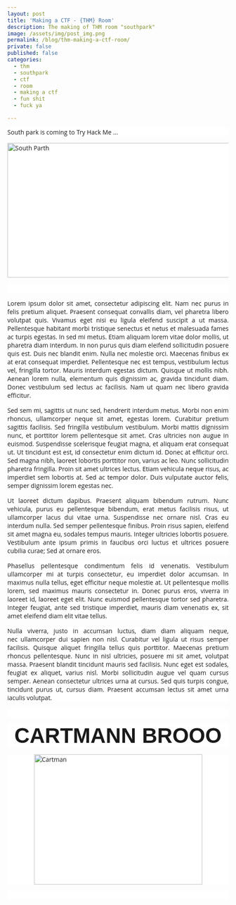 ```yaml
---
layout: post
title: 'Making a CTF - {THM} Room'
description: The making of THM room "southpark"
image: /assets/img/post_img.png
permalink: /blog/thm-making-a-ctf-room/
private: false
published: false
categories:
  - thm
  - southpark
  - ctf
  - room
  - making a ctf
  - fun shit
  - fuck ya

---
```

<p style="margin: 0px 0px 15px; padding: 0px; font-family: 'Open Sans', Arial, sans-serif; font-size: 14px; background-color: #ffffff;">South park is coming to Try Hack Me ...&nbsp; </p>
<p style="margin: 0px 0px 15px; padding: 0px; font-family: 'Open Sans', Arial, sans-serif; font-size: 14px; background-color: #ffffff;"><img style="display: block; margin-left: auto; margin-right: auto;" src="https://sls-ci-bowtie-houndstooth-root-us-east-1-assets.s3.amazonaws.com/5290charlie/blog/1650006260514-banner.jpeg" alt="South Parth" width="544" height="306" /></p>
<p style="margin: 0px 0px 15px; padding: 0px; text-align: justify; font-family: 'Open Sans', Arial, sans-serif; font-size: 14px; background-color: #ffffff;">&nbsp;</p>
<p style="margin: 0px 0px 15px; padding: 0px; text-align: justify; font-family: 'Open Sans', Arial, sans-serif; font-size: 14px; background-color: #ffffff;">Lorem ipsum dolor sit amet, consectetur adipiscing elit. Nam nec purus in felis pretium aliquet. Praesent consequat convallis diam, vel pharetra libero volutpat quis. Vivamus eget nisi eu ligula eleifend suscipit a ut massa. Pellentesque habitant morbi tristique senectus et netus et malesuada fames ac turpis egestas. In sed mi metus. Etiam aliquam lorem vitae dolor mollis, ut pharetra diam interdum. In non purus quis diam eleifend sollicitudin posuere quis est. Duis nec blandit enim. Nulla nec molestie orci. Maecenas finibus ex at erat consequat imperdiet. Pellentesque nec est tempus, vestibulum lectus vel, fringilla tortor. Mauris interdum egestas dictum. Quisque ut mollis nibh. Aenean lorem nulla, elementum quis dignissim ac, gravida tincidunt diam. Donec vestibulum sed lectus ac facilisis. Nam ut quam nec libero gravida efficitur.</p>
<p style="margin: 0px 0px 15px; padding: 0px; text-align: justify; font-family: 'Open Sans', Arial, sans-serif; font-size: 14px; background-color: #ffffff;">Sed sem mi, sagittis ut nunc sed, hendrerit interdum metus. Morbi non enim rhoncus, ullamcorper neque sit amet, egestas lorem. Curabitur pretium sagittis facilisis. Sed fringilla vestibulum vestibulum. Morbi mattis dignissim nunc, et porttitor lorem pellentesque sit amet. Cras ultricies non augue in euismod. Suspendisse scelerisque feugiat magna, et aliquam erat consequat ut. Ut tincidunt est est, id consectetur enim dictum id. Donec at efficitur orci. Sed magna nibh, laoreet lobortis porttitor non, varius ac leo. Nunc sollicitudin pharetra fringilla. Proin sit amet ultrices lectus. Etiam vehicula neque risus, ac imperdiet sem lobortis at. Sed ac tempor dolor. Duis vulputate auctor felis, semper dignissim lorem egestas nec.</p>
<p style="margin: 0px 0px 15px; padding: 0px; text-align: justify; font-family: 'Open Sans', Arial, sans-serif; font-size: 14px; background-color: #ffffff;">Ut laoreet dictum dapibus. Praesent aliquam bibendum rutrum. Nunc vehicula, purus eu pellentesque bibendum, erat metus facilisis risus, ut ullamcorper lacus dui vitae urna. Suspendisse nec ornare nisl. Cras eu interdum nulla. Sed semper pellentesque finibus. Proin risus sapien, eleifend sit amet magna eu, sodales tempus mauris. Integer ultricies lobortis posuere. Vestibulum ante ipsum primis in faucibus orci luctus et ultrices posuere cubilia curae; Sed at ornare eros.</p>
<p style="margin: 0px 0px 15px; padding: 0px; text-align: justify; font-family: 'Open Sans', Arial, sans-serif; font-size: 14px; background-color: #ffffff;">Phasellus pellentesque condimentum felis id venenatis. Vestibulum ullamcorper mi at turpis consectetur, eu imperdiet dolor accumsan. In maximus nulla tellus, eget efficitur neque molestie at. Ut pellentesque mollis lorem, sed maximus mauris consectetur in. Donec purus eros, viverra in laoreet id, laoreet eget elit. Nunc euismod pellentesque tortor sed pharetra. Integer feugiat, ante sed tristique imperdiet, mauris diam venenatis ex, sit amet eleifend diam elit vitae tellus.</p>
<p style="margin: 0px 0px 15px; padding: 0px; text-align: justify; font-family: 'Open Sans', Arial, sans-serif; font-size: 14px; background-color: #ffffff;">Nulla viverra, justo in accumsan luctus, diam diam aliquam neque, nec&nbsp;ullamcorper dui sapien non nisl. Curabitur vel ligula ut risus semper facilisis. Quisque aliquet fringilla tellus quis porttitor. Maecenas pretium rhoncus pellentesque. Nunc in nisl ultricies, posuere mi sit amet, volutpat massa. Praesent blandit tincidunt mauris sed facilisis. Nunc eget est sodales, feugiat ex aliquet, varius nisl. Morbi sollicitudin augue vel quam cursus semper. Aenean consectetur ultrices urna at cursus. Sed quis turpis congue, tincidunt purus ut, cursus diam. Praesent accumsan lectus sit amet urna iaculis volutpat.</p>
<p style="margin: 0px 0px 15px; padding: 0px; text-align: justify; font-family: 'Open Sans', Arial, sans-serif; font-size: 14px; background-color: #ffffff;">&nbsp;</p>
<h3 style="margin: 0px 0px 15px; padding: 0px; font-family: 'Open Sans', Arial, sans-serif; font-size: 14px; background-color: #ffffff; text-align: center;"><span style="font-size: 36pt; font-family: 'comic sans ms', sans-serif;">CARTMANN BROOO</span></h3>
<p style="margin: 0px 0px 15px; padding: 0px; font-family: 'Open Sans', Arial, sans-serif; font-size: 14px; background-color: #ffffff;"><img style="display: block; margin-left: auto; margin-right: auto;" src="https://sls-ci-bowtie-houndstooth-root-us-east-1-assets.s3.amazonaws.com/5290charlie/blog/1650006125619-icon.jpeg" alt="Cartman" width="383" height="296" /></p>
<p style="margin: 0px 0px 15px; padding: 0px; text-align: justify; font-family: 'Open Sans', Arial, sans-serif; font-size: 14px; background-color: #ffffff;">&nbsp;</p>
